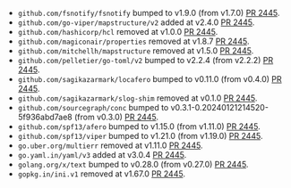 * `github.com/fsnotify/fsnotify` bumped to v1.9.0 (from v1.7.0) [PR 2445](https://github.com/provenance-io/provenance/pull/2445).
* `github.com/go-viper/mapstructure/v2` added at v2.4.0 [PR 2445](https://github.com/provenance-io/provenance/pull/2445).
* `github.com/hashicorp/hcl` removed at v1.0.0 [PR 2445](https://github.com/provenance-io/provenance/pull/2445).
* `github.com/magiconair/properties` removed at v1.8.7 [PR 2445](https://github.com/provenance-io/provenance/pull/2445).
* `github.com/mitchellh/mapstructure` removed at v1.5.0 [PR 2445](https://github.com/provenance-io/provenance/pull/2445).
* `github.com/pelletier/go-toml/v2` bumped to v2.2.4 (from v2.2.2) [PR 2445](https://github.com/provenance-io/provenance/pull/2445).
* `github.com/sagikazarmark/locafero` bumped to v0.11.0 (from v0.4.0) [PR 2445](https://github.com/provenance-io/provenance/pull/2445).
* `github.com/sagikazarmark/slog-shim` removed at v0.1.0 [PR 2445](https://github.com/provenance-io/provenance/pull/2445).
* `github.com/sourcegraph/conc` bumped to v0.3.1-0.20240121214520-5f936abd7ae8 (from v0.3.0) [PR 2445](https://github.com/provenance-io/provenance/pull/2445).
* `github.com/spf13/afero` bumped to v1.15.0 (from v1.11.0) [PR 2445](https://github.com/provenance-io/provenance/pull/2445).
* `github.com/spf13/viper` bumped to v1.21.0 (from v1.19.0) [PR 2445](https://github.com/provenance-io/provenance/pull/2445).
* `go.uber.org/multierr` removed at v1.11.0 [PR 2445](https://github.com/provenance-io/provenance/pull/2445).
* `go.yaml.in/yaml/v3` added at v3.0.4 [PR 2445](https://github.com/provenance-io/provenance/pull/2445).
* `golang.org/x/text` bumped to v0.28.0 (from v0.27.0) [PR 2445](https://github.com/provenance-io/provenance/pull/2445).
* `gopkg.in/ini.v1` removed at v1.67.0 [PR 2445](https://github.com/provenance-io/provenance/pull/2445).
